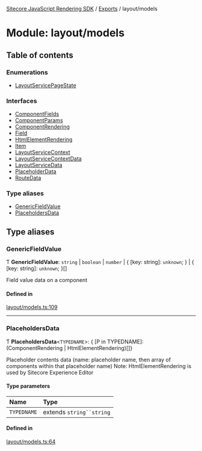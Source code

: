 [Sitecore JavaScript Rendering SDK](../README.md) / [Exports](../modules.md) / layout/models

# Module: layout/models

## Table of contents

### Enumerations

- [LayoutServicePageState](../enums/layout_models.LayoutServicePageState.md)

### Interfaces

- [ComponentFields](../interfaces/layout_models.ComponentFields.md)
- [ComponentParams](../interfaces/layout_models.ComponentParams.md)
- [ComponentRendering](../interfaces/layout_models.ComponentRendering.md)
- [Field](../interfaces/layout_models.Field.md)
- [HtmlElementRendering](../interfaces/layout_models.HtmlElementRendering.md)
- [Item](../interfaces/layout_models.Item.md)
- [LayoutServiceContext](../interfaces/layout_models.LayoutServiceContext.md)
- [LayoutServiceContextData](../interfaces/layout_models.LayoutServiceContextData.md)
- [LayoutServiceData](../interfaces/layout_models.LayoutServiceData.md)
- [PlaceholderData](../interfaces/layout_models.PlaceholderData.md)
- [RouteData](../interfaces/layout_models.RouteData.md)

### Type aliases

- [GenericFieldValue](layout_models.md#genericfieldvalue)
- [PlaceholdersData](layout_models.md#placeholdersdata)

## Type aliases

### GenericFieldValue

Ƭ **GenericFieldValue**: `string` \| `boolean` \| `number` \| { [key: string]: `unknown`;  } \| { [key: string]: `unknown`;  }[]

Field value data on a component

#### Defined in

[layout/models.ts:109](https://github.com/Sitecore/jss/blob/8c00be96/packages/sitecore-jss/src/layout/models.ts#L109)

___

### PlaceholdersData

Ƭ **PlaceholdersData**<`TYPEDNAME`\>: { [P in TYPEDNAME]: (ComponentRendering \| HtmlElementRendering)[]}

Placeholder contents data (name: placeholder name, then array of components within that placeholder name)
Note: HtmlElementRendering is used by Sitecore Experience Editor

#### Type parameters

| Name | Type |
| :------ | :------ |
| `TYPEDNAME` | extends `string``string` |

#### Defined in

[layout/models.ts:64](https://github.com/Sitecore/jss/blob/8c00be96/packages/sitecore-jss/src/layout/models.ts#L64)
